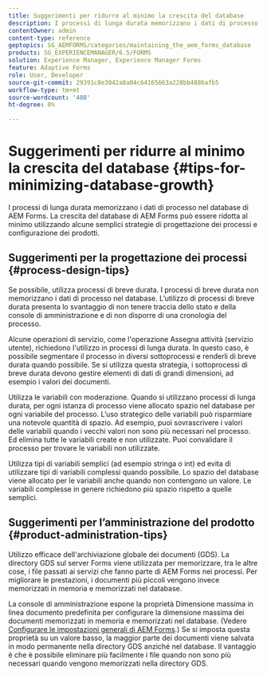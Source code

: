 ```yaml
---
title: Suggerimenti per ridurre al minimo la crescita del database
description: I processi di lunga durata memorizzano i dati di processo nel database di AEM Forms. La crescita del database di AEM Forms può essere ridotta al minimo utilizzando alcune semplici strategie di progettazione dei processi e configurazione dei prodotti.
contentOwner: admin
content-type: reference
geptopics: SG_AEMFORMS/categories/maintaining_the_aem_forms_database
products: SG_EXPERIENCEMANAGER/6.5/FORMS
solution: Experience Manager, Experience Manager Forms
feature: Adaptive Forms
role: User, Developer
source-git-commit: 29391c8e3042a8a04c64165663a228bb4886afb5
workflow-type: tm+mt
source-wordcount: '408'
ht-degree: 0%

---
```


# Suggerimenti per ridurre al minimo la crescita del database {#tips-for-minimizing-database-growth}

I processi di lunga durata memorizzano i dati di processo nel database di AEM Forms. La crescita del database di AEM Forms può essere ridotta al minimo utilizzando alcune semplici strategie di progettazione dei processi e configurazione dei prodotti.

## Suggerimenti per la progettazione dei processi {#process-design-tips}

Se possibile, utilizza processi di breve durata. I processi di breve durata non memorizzano i dati di processo nel database. L’utilizzo di processi di breve durata presenta lo svantaggio di non tenere traccia dello stato e della console di amministrazione e di non disporre di una cronologia del processo.

Alcune operazioni di servizio, come l&#39;operazione Assegna attività (servizio utente), richiedono l&#39;utilizzo in processi di lunga durata. In questo caso, è possibile segmentare il processo in diversi sottoprocessi e renderli di breve durata quando possibile. Se si utilizza questa strategia, i sottoprocessi di breve durata devono gestire elementi di dati di grandi dimensioni, ad esempio i valori dei documenti.

Utilizza le variabili con moderazione. Quando si utilizzano processi di lunga durata, per ogni istanza di processo viene allocato spazio nel database per ogni variabile del processo. L’uso strategico delle variabili può risparmiare una notevole quantità di spazio. Ad esempio, puoi sovrascrivere i valori delle variabili quando i vecchi valori non sono più necessari nel processo. Ed elimina tutte le variabili create e non utilizzate. Puoi convalidare il processo per trovare le variabili non utilizzate.

Utilizza tipi di variabili semplici (ad esempio stringa o int) ed evita di utilizzare tipi di variabili complessi quando possibile. Lo spazio del database viene allocato per le variabili anche quando non contengono un valore. Le variabili complesse in genere richiedono più spazio rispetto a quelle semplici.

## Suggerimenti per l’amministrazione del prodotto {#product-administration-tips}

Utilizzo efficace dell&#39;archiviazione globale dei documenti (GDS). La directory GDS sul server Forms viene utilizzata per memorizzare, tra le altre cose, i file passati ai servizi che fanno parte di AEM Forms nei processi. Per migliorare le prestazioni, i documenti più piccoli vengono invece memorizzati in memoria e memorizzati nel database.

La console di amministrazione espone la proprietà Dimensione massima in linea documento predefinita per configurare la dimensione massima dei documenti memorizzati in memoria e memorizzati nel database. (Vedere [Configurare le impostazioni generali di AEM Forms](/help/forms/using/admin-help/configure-general-aem-forms-settings.md#configure-general-aem-forms-settings).) Se si imposta questa proprietà su un valore basso, la maggior parte dei documenti viene salvata in modo permanente nella directory GDS anziché nel database. Il vantaggio è che è possibile eliminare più facilmente i file quando non sono più necessari quando vengono memorizzati nella directory GDS.
